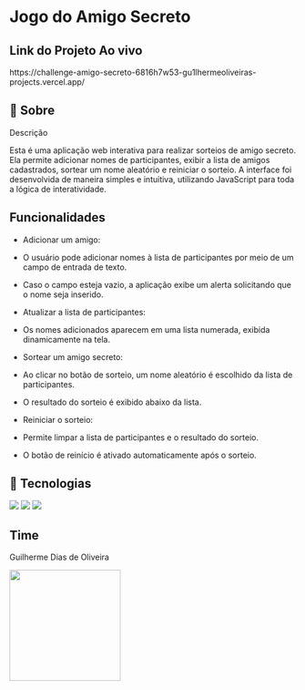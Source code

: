 <h1>Jogo do Amigo Secreto</h1>

<h2> Link do Projeto Ao vivo</h2>
<p>https://challenge-amigo-secreto-6816h7w53-gu1lhermeoliveiras-projects.vercel.app/</p>
<h2>🎯 Sobre</h2>
Descrição

<p>Esta é uma aplicação web interativa para realizar sorteios de amigo secreto. Ela permite adicionar nomes de participantes, exibir a lista de amigos cadastrados, sortear um nome aleatório e reiniciar o sorteio. A interface foi desenvolvida de maneira simples e intuitiva, utilizando JavaScript para toda a lógica de interatividade.</p>

<h2>Funcionalidades</h2>

- Adicionar um amigo:

- O usuário pode adicionar nomes à lista de participantes por meio de um campo de entrada de texto.

- Caso o campo esteja vazio, a aplicação exibe um alerta solicitando que o nome seja inserido.

- Atualizar a lista de participantes:

- Os nomes adicionados aparecem em uma lista numerada, exibida dinamicamente na tela.

- Sortear um amigo secreto:

- Ao clicar no botão de sorteio, um nome aleatório é escolhido da lista de participantes.

- O resultado do sorteio é exibido abaixo da lista.

- Reiniciar o sorteio:

- Permite limpar a lista de participantes e o resultado do sorteio.

- O botão de reinício é ativado automaticamente após o sorteio.


<h2>🚀 Tecnologias</h2>

<div>
  <img src ="https://img.shields.io/badge/HTML-E34F26?style=for-the-badge&logo=html5&logoColor=white">
  <img src ="https://img.shields.io/badge/CSS-663399?&style=for-the-badge&logo=css3&logoColor=white">
   <img src ="https://img.shields.io/badge/JavaScript-F7DF1E?style=for-the-badge&logo=javascript&logoColor=black">

   
<h2>Time</h2>

<p>Guilherme Dias de Oliveira</p>
<div align="">
  <img src="/assets/guilherme.png" width="195px">

</div>
